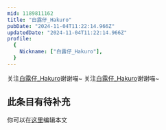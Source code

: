 ```yaml
---
mid: 1189811162
title: "白露仔_Hakuro"
pubDate: "2024-11-04T11:22:14.966Z"
updatedDate: "2024-11-04T11:22:14.966Z"
profile:
  {
    Nickname: ["白露仔_Hakuro"],
  }
---
```


关注[白露仔_Hakuro](https://space.bilibili.com/1189811162)谢谢喵~ 关注[白露仔_Hakuro](https://space.bilibili.com/1189811162)谢谢喵~

## 此条目有待补充
你可以在[这里](https://github.com/Yuhanawa/VTuber.ICU/edit/master/src/content/v/白露仔_Hakuro/index.md)编辑本文
